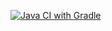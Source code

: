 [![Java CI with Gradle](https://github.com/xdreenz/java-aqa8.2/actions/workflows/gradle.yml/badge.svg)](https://github.com/xdreenz/java-aqa8.2/actions/workflows/gradle.yml)